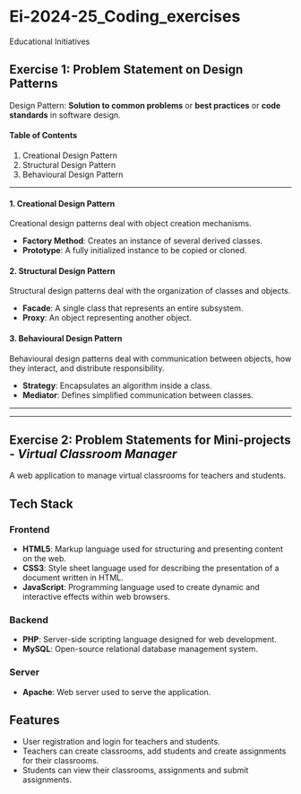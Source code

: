 # Ei-2024-25_Coding_exercises
Educational Initiatives

## Exercise 1: Problem Statement on Design Patterns
Design Pattern: **Solution to common problems** or **best practices** or **code standards** in software design.

#### Table of Contents
1. Creational Design Pattern
2. Structural Design Pattern
3. Behavioural Design Pattern

---

#### 1. Creational Design Pattern
Creational design patterns deal with object creation mechanisms.

- **Factory Method**: Creates an instance of several derived classes.
- **Prototype**: A fully initialized instance to be copied or cloned.

#### 2. Structural Design Pattern
Structural design patterns deal with the organization of classes and objects.

- **Facade**: A single class that represents an entire subsystem.
- **Proxy**: An object representing another object.

#### 3. Behavioural Design Pattern
Behavioural design patterns deal with communication between objects, how they interact, and distribute responsibility.

- **Strategy**: Encapsulates an algorithm inside a class.
- **Mediator**: Defines simplified communication between classes.

---
---

## Exercise 2: Problem Statements for Mini-projects - *Virtual Classroom Manager*

A web application to manage virtual classrooms for teachers and students. 

## Tech Stack

### Frontend

- **HTML5**: Markup language used for structuring and presenting content on the web.
- **CSS3**: Style sheet language used for describing the presentation of a document written in HTML.
- **JavaScript**: Programming language used to create dynamic and interactive effects within web browsers.

### Backend

- **PHP**: Server-side scripting language designed for web development.
- **MySQL**: Open-source relational database management system.

### Server

- **Apache**: Web server used to serve the application.

## Features
- User registration and login for teachers and students.
- Teachers can create classrooms, add students and create assignments for their classrooms.
- Students can view their classrooms, assignments and submit assignments.
